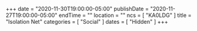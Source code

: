 +++
date = "2020-11-30T19:00:00-05:00"
publishDate = "2020-11-27T19:00:00-05:00"
endTime = ""
location = ""
ncs = [ "KA0LDG" ]
title = "Isolation Net"
categories = [ "Social" ]
dates = [ "Hidden" ]
+++

